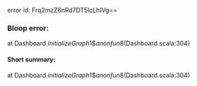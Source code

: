 error id: Frq2mzZ6nRd7DT5lcLhIVg==
### Bloop error:

at Dashboard$.initializeGraph$1$$anonfun$8(Dashboard.scala:304)
#### Short summary: 

at Dashboard$.initializeGraph$1$$anonfun$8(Dashboard.scala:304)